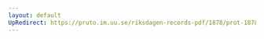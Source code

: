 ```yaml
---
layout: default
UpRedirect: https://pruto.im.uu.se/riksdagen-records-pdf/1878/prot-1878--fk--047/prot-1878--fk--047_004.pdf
---
```

